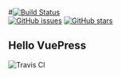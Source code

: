 #[![Build Status](https://travis-ci.com/TienOUC/vuepress.svg?branch=master)](https://travis-ci.com/TienOUC/vuepress)   
[![GitHub issues](https://img.shields.io/github/issues/TienOUC/vuepress)](https://github.com/TienOUC/vuepress/issues)
[![GitHub stars](https://img.shields.io/github/stars/TienOUC/vuepress)](https://github.com/TienOUC/vuepress/stargazers)   

## Hello VuePress

![Travis CI](https://tva1.sinaimg.cn/large/007S8ZIlly1gdzerhokszj30u013610t.jpg)

